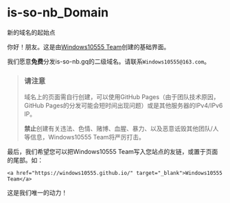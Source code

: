 # is-so-nb_Domain
新的域名的起始点

你好！朋友。这是由[Windows10555 Team](https://windows10555.github.io)创建的基础界面。

我们愿意**免费**分发is-so-nb.gq的二级域名。请联系`Windows10555@163.com`。
>### 请注意
>域名上的页面需自行创建，可以使用GitHub Pages（由于团队技术原因，GitHub Pages的分发可能会短时间出现问题）或是其他服务器的IPv4/IPv6 IP。
>
>**禁止**创建有关违法、色情、赌博、血腥、暴力、以及恶意诋毁其他团队/人等信息，Windows10555 Team将严厉打击。

最后，我们希望您可以把Windows10555 Team写入您站点的友链，或置于页面的尾部。如：
```
<a href="https://windows10555.github.io/" target="_blank">Windows10555 Team</a>
```
这是我们唯一的动力！
